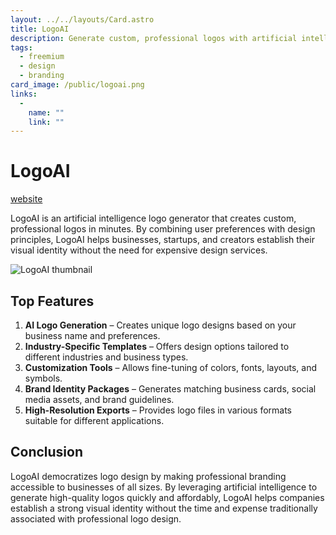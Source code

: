 ```yaml
---
layout: ../../layouts/Card.astro
title: LogoAI
description: Generate custom, professional logos with artificial intelligence.
tags:
  - freemium
  - design
  - branding
card_image: /public/logoai.png
links:
  -
    name: ""
    link: ""
---
```


# LogoAI

<a href="https://www.logoai.com" class="inline-block text-white bg-primary-700 hover:bg-primary-800 focus:ring-4 focus:outline-none focus:ring-primary-300 font-medium rounded-lg text-sm px-4 py-2 text-center dark:bg-primary-600 dark:hover:bg-primary-700 dark:focus:ring-primary-800 mb-4">website</a>

LogoAI is an artificial intelligence logo generator that creates custom, professional logos in minutes. By combining user preferences with design principles, LogoAI helps businesses, startups, and creators establish their visual identity without the need for expensive design services.

![LogoAI thumbnail](/public/logoai.png)

## Top Features

1. **AI Logo Generation** – Creates unique logo designs based on your business name and preferences.
2. **Industry-Specific Templates** – Offers design options tailored to different industries and business types.
3. **Customization Tools** – Allows fine-tuning of colors, fonts, layouts, and symbols.
4. **Brand Identity Packages** – Generates matching business cards, social media assets, and brand guidelines.
5. **High-Resolution Exports** – Provides logo files in various formats suitable for different applications.

## Conclusion

LogoAI democratizes logo design by making professional branding accessible to businesses of all sizes. By leveraging artificial intelligence to generate high-quality logos quickly and affordably, LogoAI helps companies establish a strong visual identity without the time and expense traditionally associated with professional logo design. 